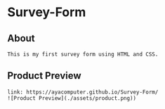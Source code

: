 # Survey-Form


## About
```
This is my first survey form using HTML and CSS.

```

## Product Preview
```
link: https://ayacomputer.github.io/Survey-Form/
![Product Preview](./assets/product.png))
```